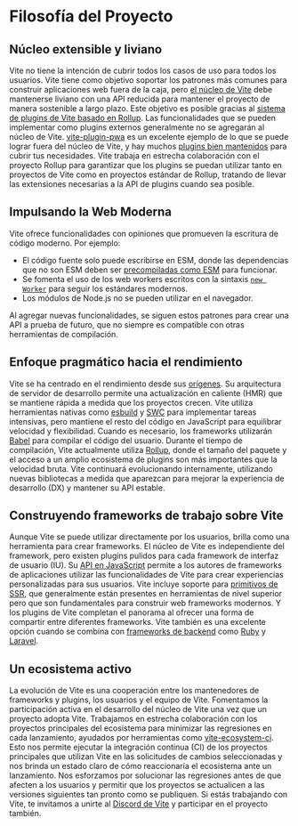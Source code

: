 # Filosofía del Proyecto

## Núcleo extensible y liviano

Vite no tiene la intención de cubrir todos los casos de uso para todos los usuarios. Vite tiene como objetivo soportar los patrones más comunes para construir aplicaciones web fuera de la caja, pero [el núcleo de Vite](https://github.com/vitejs/vite) debe mantenerse liviano con una API reducida para mantener el proyecto de manera sostenible a largo plazo. Este objetivo es posible gracias al [sistema de plugins de Vite basado en Rollup](./api-plugin.md). Las funcionalidades que se pueden implementar como plugins externos generalmente no se agregarán al núcleo de Vite. [vite-plugin-pwa](https://vite-pwa-org.netlify.app/) es un excelente ejemplo de lo que se puede lograr fuera del núcleo de Vite, y hay muchos [plugins bien mantenidos](https://github.com/vitejs/awesome-vite#plugins) para cubrir tus necesidades. Vite trabaja en estrecha colaboración con el proyecto Rollup para garantizar que los plugins se puedan utilizar tanto en proyectos de Vite como en proyectos estándar de Rollup, tratando de llevar las extensiones necesarias a la API de plugins cuando sea posible.

## Impulsando la Web Moderna

Vite ofrece funcionalidades con opiniones que promueven la escritura de código moderno. Por ejemplo:

- El código fuente solo puede escribirse en ESM, donde las dependencias que no son ESM deben ser [precompiladas como ESM](./dep-pre-bundling) para funcionar.
- Se fomenta el uso de los web workers escritos con la sintaxis [`new Worker`](./features#web-workers) para seguir los estándares modernos.
- Los módulos de Node.js no se pueden utilizar en el navegador.

Al agregar nuevas funcionalidades, se siguen estos patrones para crear una API a prueba de futuro, que no siempre es compatible con otras herramientas de compilación.

## Enfoque pragmático hacia el rendimiento

Vite se ha centrado en el rendimiento desde sus [orígenes](./why.md). Su arquitectura de servidor de desarrollo permite una actualización en caliente (HMR) que se mantiene rápida a medida que los proyectos crecen. Vite utiliza herramientas nativas como [esbuild](https://esbuild.github.io/) y [SWC](https://github.com/vitejs/vite-plugin-react-swc) para implementar tareas intensivas, pero mantiene el resto del código en JavaScript para equilibrar velocidad y flexibilidad. Cuando es necesario, los frameworks utilizarán [Babel](https://babeljs.io/) para compilar el código del usuario. Durante el tiempo de compilación, Vite actualmente utiliza [Rollup](https://rollupjs.org/), donde el tamaño del paquete y el acceso a un amplio ecosistema de plugins son más importantes que la velocidad bruta. Vite continuará evolucionando internamente, utilizando nuevas bibliotecas a medida que aparezcan para mejorar la experiencia de desarrollo (DX) y mantener su API estable.

## Construyendo frameworks de trabajo sobre Vite

Aunque Vite se puede utilizar directamente por los usuarios, brilla como una herramienta para crear frameworks. El núcleo de Vite es independiente del framework, pero existen plugins pulidos para cada framework de interfaz de usuario (IU). Su [API en JavaScript](./api-javascript.md) permite a los autores de frameworks de aplicaciones utilizar las funcionalidades de Vite para crear experiencias personalizadas para sus usuarios. Vite incluye soporte para [primitivos de SSR](./ssr.md), que generalmente están presentes en herramientas de nivel superior pero que son fundamentales para construir web frameworks modernos. Y los plugins de Vite completan el panorama al ofrecer una forma de compartir entre diferentes frameworks. Vite también es una excelente opción cuando se combina con [frameworks de backend](./backend-integration.md) como [Ruby](https://vite-ruby.netlify.app/) y [Laravel](https://laravel.com/docs/10.x/vite).

## Un ecosistema activo

La evolución de Vite es una cooperación entre los mantenedores de frameworks y plugins, los usuarios y el equipo de Vite. Fomentamos la participación activa en el desarrollo del núcleo de Vite una vez que un proyecto adopta Vite. Trabajamos en estrecha colaboración con los proyectos principales del ecosistema para minimizar las regresiones en cada lanzamiento, ayudados por herramientas como [vite-ecosystem-ci](https://github.com/vitejs/vite-ecosystem-ci). Esto nos permite ejecutar la integración continua (CI) de los proyectos principales que utilizan Vite en las solicitudes de cambios seleccionadas y nos brinda un estado claro de cómo reaccionaría el ecosistema ante un lanzamiento. Nos esforzamos por solucionar las regresiones antes de que afecten a los usuarios y permitir que los proyectos se actualicen a las versiones siguientes tan pronto como se publiquen. Si estás trabajando con Vite, te invitamos a unirte al [Discord de Vite](https://chat.vitejs.dev) y participar en el proyecto también.
